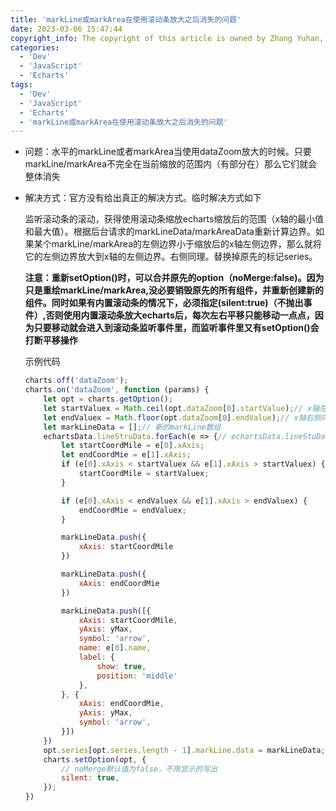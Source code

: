 ```yaml
---
title: 'markLine或markArea在使用滚动条放大之后消失的问题'
date: 2023-03-06 15:47:44
copyright_info: The copyright of this article is owned by Zhang Yuhan, and it follows the CC BY-NC-SA 4.0 agreement. For reprinting, please attach the original source link and this statement
categories: 
  - 'Dev'
  - 'JavaScript'
  - 'Echarts'
tags: 
  - 'Dev'
  - 'JavaScript'
  - 'Echarts'
  - 'markLine或markArea在使用滚动条放大之后消失的问题'
---
```

-   问题：水平的markLine或者markArea当使用dataZoom放大的时候。只要markLine/markArea不完全在当前缩放的范围内（有部分在）那么它们就会整体消失
    
-   解决方式：官方没有给出真正的解决方式。临时解决方式如下
    
    监听滚动条的滚动，获得使用滚动条缩放echarts缩放后的范围（x轴的最小值和最大值）。根据后台请求的markLineData/markAreaData重新计算边界。如果某个markLine/markArea的左侧边界小于缩放后的x轴左侧边界，那么就将它的左侧边界放大到x轴的左侧边界。右侧同理。替换掉原先的标记series。
    
    **注意：重新setOption()时，可以合并原先的option（noMerge:false)。因为只是重绘markLine/markArea,没必要销毁原先的所有组件，并重新创建新的组件。同时如果有内置滚动条的情况下，必须指定(silent:true)（不抛出事件）,否则使用内置滚动条放大echarts后，每次左右平移只能移动一点点，因为只要移动就会进入到滚动条监听事件里，而监听事件里又有setOption()会打断平移操作**
    
    示例代码
	```js
	charts.off('dataZoom');
	charts.on('dataZoom', function (params) {
	    let opt = charts.getOption();
	    let startValuex = Math.ceil(opt.dataZoom[0].startValue);// x轴左侧向上取整
	    let endValuex = Math.floor(opt.dataZoom[0].endValue);// x轴右侧向下取整
	    let markLineData = [];// 新的markLine数组
	    echartsData.lineStruData.forEach(e => {// echartsData.lineStuData是后台传回来的标线数据[[{name:'',xAxis:100},{xAxis:200}].]
	        let startCoordMile = e[0].xAxis;
	        let endCoordMie = e[1].xAxis;
	        if (e[0].xAxis < startValuex && e[1].xAxis > startValuex) {
	            startCoordMile = startValuex;
	        }
	
	        if (e[0].xAxis < endValuex && e[1].xAxis > endValuex) {
	            endCoordMie = endValuex;
	        }
	
	        markLineData.push({
	            xAxis: startCoordMile
	        })
	
	        markLineData.push({
	            xAxis: endCoordMie
	        })
	
	        markLineData.push([{
	            xAxis: startCoordMile,
	            yAxis: yMax,
	            symbol: 'arrow',
	            name: e[0].name,
	            label: {
	                show: true,
	                position: 'middle'
	            },
	        }, {
	            xAxis: endCoordMie,
	            yAxis: yMax,
	            symbol: 'arrow',
	        }])
	    })
	    opt.series[opt.series.length - 1].markLine.data = markLineData;
	    charts.setOption(opt, {
	        // noMerge默认值为false，不用显示的写出
	        silent: true,
	    });
	})
	```
